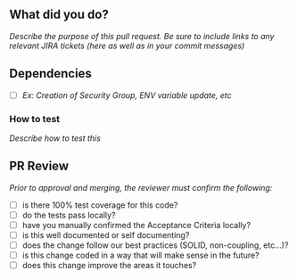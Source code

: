 <!-- Please use the pattern below for the title:
 ---------------------------
 [<type>(<scope>)] <subject>
 ---------------------------
Please check the documentation at docs/CONTRIBUTING.md for more information -->

## What did you do?
_Describe the purpose of this pull request. Be sure to include links to
any relevant JIRA tickets (here as well as in your commit messages)_

## Dependencies
- [ ] _Ex: Creation of Security Group, ENV variable update, etc_

### How to test
_Describe how to test this_

## PR Review
_*Prior to approval and merging, the reviewer must confirm the following:*_

- [ ] is there 100% test coverage for this code?
- [ ] do the tests pass locally?
- [ ] have you manually confirmed the Acceptance Criteria locally?
- [ ] is this well documented or self documenting?
- [ ] does the change follow our best practices (SOLID, non-coupling, etc...)?
- [ ] is this change coded in a way that will make sense in the future?
- [ ] does this change improve the areas it touches?
